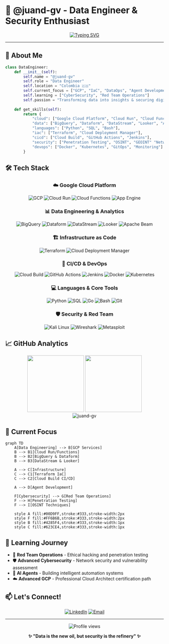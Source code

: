 # 🚀 @juand-gv - Data Engineer & Security Enthusiast

<div align="center">
  
[![Typing SVG](https://readme-typing-svg.demolab.com?font=Fira+Code&size=22&pause=1000&color=00D9FF&center=true&vCenter=true&width=600&lines=Data+Engineer+%7C+GCP+Specialist;DataOps+%26+IaC+Enthusiast;Agent+Development+%7C+Red+Team+Learner;Building+the+future+with+data+%F0%9F%92%A1)](https://git.io/typing-svg)

</div>

---

## 🎯 About Me

```python
class DataEngineer:
    def __init__(self):
        self.name = "@juand-gv"
        self.role = "Data Engineer"
        self.location = "Colombia 🇨🇴"
        self.current_focus = ["GCP", "IaC", "DataOps", "Agent Development"]
        self.learning = ["CyberSecurity", "Red Team Operations"]
        self.passion = "Transforming data into insights & securing digital landscapes"
    
    def get_skills(self):
        return {
            "cloud": ["Google Cloud Platform", "Cloud Run", "Cloud Functions", "App Engine"],
            "data": ["BigQuery", "Dataform", "DataStream", "Looker", "Apache Beam"],
            "languages": ["Python", "SQL", "Bash"],
            "iac": ["Terraform", "Cloud Deployment Manager"],
            "cicd": ["Cloud Build", "GitHub Actions", "Jenkins"],
            "security": ["Penetration Testing", "OSINT", "GEOINT" "Network Security"],
            "devops": ["Docker", "Kubernetes", "GitOps", "Monitoring"]
        }
```

## 🛠️ Tech Stack

<div align="center">

### ☁️ Google Cloud Platform
![GCP](https://img.shields.io/badge/Google_Cloud-4285F4?style=for-the-badge&logo=google-cloud&logoColor=white)
![Cloud Run](https://img.shields.io/badge/Cloud_Run-4285F4?style=for-the-badge&logo=google-cloud&logoColor=white)
![Cloud Functions](https://img.shields.io/badge/Cloud_Functions-4285F4?style=for-the-badge&logo=google-cloud&logoColor=white)
![App Engine](https://img.shields.io/badge/App_Engine-4285F4?style=for-the-badge&logo=google-cloud&logoColor=white)

### 📊 Data Engineering & Analytics
![BigQuery](https://img.shields.io/badge/BigQuery-669DF6?style=for-the-badge&logo=googlebigquery&logoColor=white)
![Dataform](https://img.shields.io/badge/Dataform-4285F4?style=for-the-badge&logo=google-cloud&logoColor=white)
![DataStream](https://img.shields.io/badge/DataStream-4285F4?style=for-the-badge&logo=google-cloud&logoColor=white)
![Looker](https://img.shields.io/badge/Looker-4285F4?style=for-the-badge&logo=looker&logoColor=white)
![Apache Beam](https://img.shields.io/badge/Apache%20Beam-FF6600?style=for-the-badge&logo=apache&logoColor=white)

### 🏗️ Infrastructure as Code
![Terraform](https://img.shields.io/badge/Terraform-623CE4?style=for-the-badge&logo=terraform&logoColor=white)
![Cloud Deployment Manager](https://img.shields.io/badge/Cloud_Deployment_Manager-4285F4?style=for-the-badge&logo=google-cloud&logoColor=white)

### 🚀 CI/CD & DevOps
![Cloud Build](https://img.shields.io/badge/Cloud_Build-4285F4?style=for-the-badge&logo=google-cloud&logoColor=white)
![GitHub Actions](https://img.shields.io/badge/GitHub_Actions-2088FF?style=for-the-badge&logo=github-actions&logoColor=white)
![Jenkins](https://img.shields.io/badge/Jenkins-D24939?style=for-the-badge&logo=jenkins&logoColor=white)
![Docker](https://img.shields.io/badge/Docker-2496ED?style=for-the-badge&logo=docker&logoColor=white)
![Kubernetes](https://img.shields.io/badge/Kubernetes-326ce5?style=for-the-badge&logo=kubernetes&logoColor=white)

### 💻 Languages & Core Tools
![Python](https://img.shields.io/badge/Python-3776AB?style=for-the-badge&logo=python&logoColor=white)
![SQL](https://img.shields.io/badge/SQL-336791?style=for-the-badge&logo=postgresql&logoColor=white)
![Go](https://img.shields.io/badge/Go-00ADD8?style=for-the-badge&logo=go&logoColor=white)
![Bash](https://img.shields.io/badge/Bash-4EAA25?style=for-the-badge&logo=gnu-bash&logoColor=white)
![Git](https://img.shields.io/badge/Git-F05032?style=for-the-badge&logo=git&logoColor=white)

### 🛡️ Security & Red Team
![Kali Linux](https://img.shields.io/badge/Kali_Linux-557C94?style=for-the-badge&logo=kali-linux&logoColor=white)
![Wireshark](https://img.shields.io/badge/Wireshark-1679A7?style=for-the-badge&logo=wireshark&logoColor=white)
![Metasploit](https://img.shields.io/badge/Metasploit-2596CD?style=for-the-badge&logo=metasploit&logoColor=white)

</div>

## 📈 GitHub Analytics

<div align="center">
  <img height="180em" src="https://github-readme-stats.vercel.app/api?username=juand-gv&show_icons=true&theme=tokyonight&include_all_commits=true&count_private=true"/>
  <img height="180em" src="https://github-readme-stats.vercel.app/api/top-langs/?username=juand-gv&layout=compact&langs_count=8&theme=tokyonight"/>
</div>

<div align="center">
  <img src="https://github-readme-streak-stats.herokuapp.com/?user=juand-gv&theme=tokyonight" alt="juand-gv" />
</div>

## 🎯 Current Focus

```mermaid
graph TD
    A[Data Engineering] --> B[GCP Services]
    B --> B1[Cloud Run/Functions]
    B --> B2[BigQuery & Dataform]
    B --> B3[DataStream & Looker]
    
    A --> C[Infrastructure]
    C --> C1[Terraform IaC]
    C --> C2[Cloud Build CI/CD]
    
    A --> D[Agent Development]
    
    F[Cybersecurity] --> G[Red Team Operations]
    F --> H[Penetration Testing]
    F --> I[OSINT Techniques]
    
    style A fill:#00D9FF,stroke:#333,stroke-width:2px
    style F fill:#FF6B6B,stroke:#333,stroke-width:2px
    style B fill:#4285F4,stroke:#333,stroke-width:1px
    style C fill:#623CE4,stroke:#333,stroke-width:1px
```

## 🌱 Learning Journey

- 🔴 **Red Team Operations** - Ethical hacking and penetration testing
- 🛡️ **Advanced Cybersecurity** - Network security and vulnerability assessment
- 🤖 **AI Agents** - Building intelligent automation systems
- ☁️ **Advanced GCP** - Professional Cloud Architect certification path

## 📫 Let's Connect!

<div align="center">

[![LinkedIn](https://img.shields.io/badge/LinkedIn-0077B5?style=for-the-badge&logo=linkedin&logoColor=white)](https://www.linkedin.com/in/jdgallegov/)
[![Email](https://img.shields.io/badge/Email-D14836?style=for-the-badge&logo=gmail&logoColor=white)](mailto:jgallegovillada@gmail.com)

</div>

---

<div align="center">
  <img src="https://komarev.com/ghpvc/?username=juand-gv&color=blueviolet&style=flat-square&label=Profile+Views" alt="Profile views" />
  
  **✨ "Data is the new oil, but security is the refinery" ✨**
</div>
